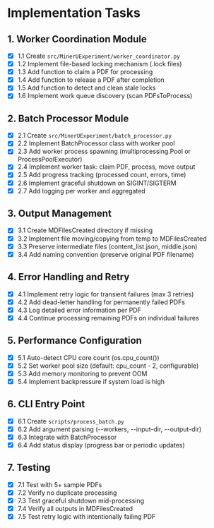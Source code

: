 # Implementation Tasks

## 1. Worker Coordination Module

- [x] 1.1 Create `src/MinerUExperiment/worker_coordinator.py`
- [x] 1.2 Implement file-based locking mechanism (.lock files)
- [x] 1.3 Add function to claim a PDF for processing
- [x] 1.4 Add function to release a PDF after completion
- [x] 1.5 Add function to detect and clean stale locks
- [x] 1.6 Implement work queue discovery (scan PDFsToProcess)

## 2. Batch Processor Module

- [x] 2.1 Create `src/MinerUExperiment/batch_processor.py`
- [x] 2.2 Implement BatchProcessor class with worker pool
- [x] 2.3 Add worker process spawning (multiprocessing.Pool or ProcessPoolExecutor)
- [x] 2.4 Implement worker task: claim PDF, process, move output
- [x] 2.5 Add progress tracking (processed count, errors, time)
- [x] 2.6 Implement graceful shutdown on SIGINT/SIGTERM
- [x] 2.7 Add logging per worker and aggregated

## 3. Output Management

- [x] 3.1 Create MDFilesCreated directory if missing
- [x] 3.2 Implement file moving/copying from temp to MDFilesCreated
- [x] 3.3 Preserve intermediate files (content_list.json, middle.json)
- [x] 3.4 Add naming convention (preserve original PDF filename)

## 4. Error Handling and Retry

- [x] 4.1 Implement retry logic for transient failures (max 3 retries)
- [x] 4.2 Add dead-letter handling for permanently failed PDFs
- [x] 4.3 Log detailed error information per PDF
- [x] 4.4 Continue processing remaining PDFs on individual failures

## 5. Performance Configuration

- [x] 5.1 Auto-detect CPU core count (os.cpu_count())
- [x] 5.2 Set worker pool size (default: cpu_count - 2, configurable)
- [x] 5.3 Add memory monitoring to prevent OOM
- [x] 5.4 Implement backpressure if system load is high

## 6. CLI Entry Point

- [x] 6.1 Create `scripts/process_batch.py`
- [x] 6.2 Add argument parsing (--workers, --input-dir, --output-dir)
- [x] 6.3 Integrate with BatchProcessor
- [x] 6.4 Add status display (progress bar or periodic updates)

## 7. Testing

- [x] 7.1 Test with 5+ sample PDFs
- [x] 7.2 Verify no duplicate processing
- [x] 7.3 Test graceful shutdown mid-processing
- [x] 7.4 Verify all outputs in MDFilesCreated
- [x] 7.5 Test retry logic with intentionally failing PDF
